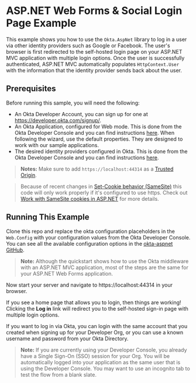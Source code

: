 # ASP.NET Web Forms & Social Login Page Example

This example shows you how to use the `Okta.AspNet` library to log in a user via other identity providers such as Google or Facebook. The user's browser is first redirected to the self-hosted login page on your ASP.NET MVC application with multiple login options. Once the user is successfully authenticated, ASP.NET MVC automatically populates `HttpContext.User` with the information that the identity provider sends back about the user.


## Prerequisites

Before running this sample, you will need the following:

* An Okta Developer Account, you can sign up for one at https://developer.okta.com/signup/.
* An Okta Application, configured for Web mode. This is done from the Okta Developer Console and you can find instructions [here][OIDC Web Application Setup Instructions].  When following the wizard, use the default properties.  They are designed to work with our sample applications.
* The desired identity providers configured in Okta. This is done from the Okta Developer Console and you can find instructions [here](https://developer.okta.com/docs/guides/add-an-external-idp/).

> **Notes:** Make sure to add `https://localhost:44314` as a [Trusted Origin].

> Because of recent changes in [Set-Cookie behavior (SameSite)](https://web.dev/samesite-cookies-explained) this code will only work properly if it's configured to use https. Check out [Work with SameSite cookies in ASP.NET](https://docs.microsoft.com/en-us/aspnet/samesite/system-web-samesite) for more details.

## Running This Example

Clone this repo and replace the okta configuration placeholders in the `Web.Config` with your configuration values from the Okta Developer Console. 
You can see all the available configuration options in the [okta-aspnet GitHub](https://github.com/okta/okta-aspnet/blob/master/docs/aspnet4x-mvc.md#configuration-reference).

> **Note:** Although the quickstart shows how to use the Okta middleware with an ASP.NET MVC application, most of the steps are the same for your ASP.NET Web Forms application.

Now start your server and navigate to https://localhost:44314 in your browser.

If you see a home page that allows you to login, then things are working!  Clicking the **Log in** link will redirect you to the self-hosted sign-in page with multiple login options.

If you want to log in via Okta, you can login with the same account that you created when signing up for your Developer Org, or you can use a known username and password from your Okta Directory.

> **Note:** If you are currently using your Developer Console, you already have a Single Sign-On (SSO) session for your Org.  You will be automatically logged into your application as the same user that is using the Developer Console.  You may want to use an incognito tab to test the flow from a blank slate.

[OIDC Middleware Library]: https://github.com/okta/okta-aspnet
[Authorization Code Flow]: https://developer.okta.com/authentication-guide/implementing-authentication/auth-code
[OIDC Web Application Setup Instructions]: https://developer.okta.com/authentication-guide/implementing-authentication/auth-code#1-setting-up-your-application
[Trusted Origin]:https://developer.okta.com/docs/api/getting_started/enabling_cors